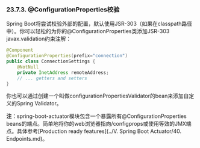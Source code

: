### 23.7.3. @ConfigurationProperties校验 

Spring Boot将尝试校验外部的配置，默认使用JSR-303（如果在classpath路径中）。你可以轻松的为你的@ConfigurationProperties类添加JSR-303 javax.validation约束注解：
```java
@Component
@ConfigurationProperties(prefix="connection")
public class ConnectionSettings {
    @NotNull
    private InetAddress remoteAddress;
    // ... getters and setters
}
```
你也可以通过创建一个叫做configurationPropertiesValidator的bean来添加自定义的Spring Validator。

**注**：spring-boot-actuator模块包含一个暴露所有@ConfigurationProperties beans的端点。简单地将你的web浏览器指向/configprops或使用等效的JMX端点。具体参考[Production ready features](../V. Spring Boot Actuator/40. Endpoints.md)。
